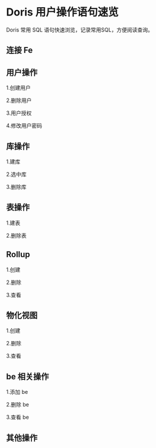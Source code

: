 # Doris 用户操作语句速览

Doris 常用 SQL 语句快速浏览，记录常用SQL，方便阅读查询。

## 连接 Fe

## 用户操作

1.创建用户

2.删除用户

3.用户授权

4.修改用户密码

## 库操作

1.建库

2.选中库

3.删除库

## 表操作

1.建表

2.删除表

## Rollup

1.创建

2.删除

3.查看

## 物化视图

1.创建

2.删除

3.查看

## be 相关操作

1.添加 be

2.删除 be

3.查看 be

## 其他操作
